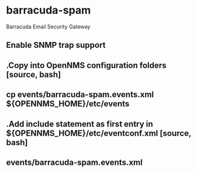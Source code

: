 # barracuda-spam
Barracuda Email Security Gateway

## Enable SNMP trap support

.Copy into OpenNMS configuration folders
[source, bash]
----
cp events/barracuda-spam.events.xml ${OPENNMS_HOME}/etc/events
----

.Add include statement as first entry in ${OPENNMS_HOME}/etc/eventconf.xml
[source, bash]
----
<event-file>events/barracuda-spam.events.xml</event-file>
----
